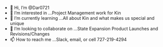 - 👋 Hi, I’m @Dar0721
- 👀 I’m interested in ...Project Management work for Kin
- 🌱 I’m currently learning ...All about Kin and what makes us special and unique
- 💞️ I’m looking to collaborate on ...State Expansion Product Launches and Revisions/Changes
- 📫 How to reach me ...Slack, email, or cell 727-219-4294

<!---
Dar0721/Dar0721 is a ✨ special ✨ repository because its `README.md` (this file) appears on your GitHub profile.
You can click the Preview link to take a look at your changes.
--->

